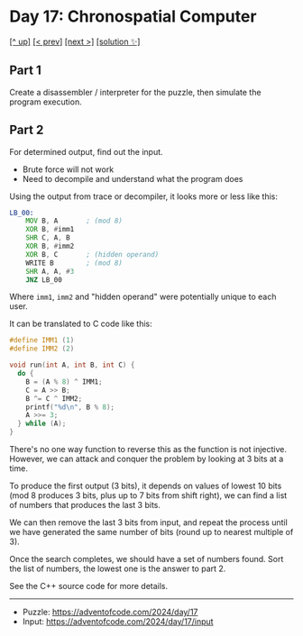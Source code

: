 # Day 17: Chronospatial Computer

[[^ up]](../../README.asciidoc) [[< prev]](../day-16/README.MD) [[next >]](../day-18/README.MD) [[solution ✨]](./solve.py)

<!-- article begin -->

## Part 1

Create a disassembler / interpreter for the puzzle, then simulate the program execution.

## Part 2

For determined output, find out the input.

- Brute force will not work
- Need to decompile and understand what the program does

Using the output from trace or decompiler, it looks more or less like this:

```asm
LB_00:
    MOV B, A       ; (mod 8)
    XOR B, #imm1
    SHR C, A, B
    XOR B, #imm2
    XOR B, C       ; (hidden operand)
    WRITE B        ; (mod 8)
    SHR A, A, #3
    JNZ LB_00
```

Where `imm1`, `imm2` and "hidden operand" were potentially unique to each user.

It can be translated to C code like this:

```c
#define IMM1 (1)
#define IMM2 (2)

void run(int A, int B, int C) {
  do {
    B = (A % 8) ^ IMM1;
    C = A >> B;
    B ^= C ^ IMM2;
    printf("%d\n", B % 8);
    A >>= 3;
  } while (A);
}
```

There's no one way function to reverse this as the function is not injective.
However, we can attack and conquer the problem by looking at 3 bits at a time.

To produce the first output (3 bits), it depends on values of lowest 10 bits
(mod 8 produces 3 bits, plus up to 7 bits from shift right),
we can find a list of numbers that produces the last 3 bits.

We can then remove the last 3 bits from input, and repeat the process until
we have generated the same number of bits (round up to nearest multiple of 3).

Once the search completes, we should have a set of numbers found.
Sort the list of numbers, the lowest one is the answer to part 2.

See the C++ source code for more details.

<!-- article end -->

---

* Puzzle: https://adventofcode.com/2024/day/17
* Input: https://adventofcode.com/2024/day/17/input

